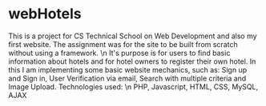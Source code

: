 # webHotels
This is a project for CS Technical School on Web Development and also my first website. The assignment was for the site to be built from scratch without using a framework. \n
It's purpose is for users to find basic information about hotels and for hotel owners to register their own hotel.
In this I am implementing some basic website mechanics, such as:
Sign up and Sign in, User Verification via email, Search with multiple criteria and Image Upload.
Technologies used: \n
PHP, Javascript, HTML, CSS, MySQL, AJAX
